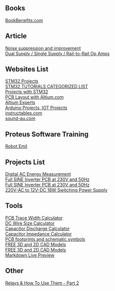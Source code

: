 ## Books
[BookBenefits.com](https://www.bookbenefits.com/) <br />

## Article
[Noise suppression and improvement](https://www.murata.com/~/media/webrenewal/support/library/catalog/products/emc/emifil/c39e.ashx) <br />
[Dual Supply / Single Supply / Rail-to-Rail Op Amps](https://www.rohm.com/electronics-basics/opamps/op-amp-types) <br />

## Websites List
[STM32 Projects](https://www.youtube.com/@theembeddedthings/videos) <br />
[STM32 TUTORIALS CATEGORIZED LIST](https://deepbluembedded.com/stm32-arm-programming-tutorials/) <br />
[Projects with STM32](https://github.com/Majid-Derhambakhsh?tab=repositories) <br />
[PCB Layout with Altium.com](https://resources.altium.com/pcb-layout?page=2) <br />
[Altium Experts ](https://resources.altium.com/experts?page=2) <br />
[Arduino Projects, IOT Projects](https://iotprojectsideas.com/) <br />
[instructables.com](https://www.instructables.com/projects) <br />
[sound-au.com](https://sound-au.com/) <br />

## Proteus Software Training
[Robot Emil](https://www.youtube.com/@robotemil5894/videos) <br />

## Projects List
[Digital AC Energy Measurement](https://www.pcbway.com/blog/technology/Digital_AC_Energy_Measurement_Circuit_V2_RMS_Voltage_RMS_Current_Real_Power_P_a1bf4da8.html) <br />
[Full SINE Inverter PCB at 230V and 50Hz](https://www.youtube.com/watch?v=xPGtNmJEmCs) <br />
[Full SINE Inverter PCB at 230V and 50Hz](https://www.pcbway.com/project/shareproject/FULL_SINE_INVERTER_500W_9f4e6ded.html) <br />
[220V-AC to 12V-DC 18W Switching Power Supply](https://www.pcbway.com/blog/technology/220V_AC_to_12V_DC_18W_Switching_Power_Supply_81665a6c.html) <br />

## Tools
[PCB Trace Width Calculator](https://www.4pcb.com/trace-width-calculator.html) <br />
[DC Wire Size Calculator](https://www.omnicalculator.com/physics/dc-wire-size) <br />
[Capacitor Discharge Calculator](https://www.redcrab-software.com/en/Calculator/Electrics/C-Discharge-State) <br />
[Capacitor Impedance Calculator](https://www.allaboutcircuits.com/tools/capacitor-impedance-calculator/) <br />
[PCB footprints and schematic symbols](https://www.snapeda.com/) <br />
[FREE 3D and 2D CAD Models](https://www.snapeda.com/home/) <br />
[FREE 3D and 2D CAD Models](https://www.3dcontentcentral.com/Default.aspx) <br />
[Markdown Live Preview](https://markdownlivepreview.com/) <br />

## Other
[Relays & How To Use Them - Part 2](https://sound-au.com/articles/relays2.htm) <br />
